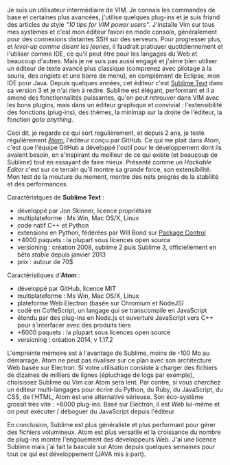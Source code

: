 <!-- title: Sublime Text vs Atom -->
<!-- category: Développement -->
<!-- tag: planet -->

Je suis un utilisateur intermédiaire de VIM. Je connais les commandes de base
et certaines plus avancées, j'utilise quelques plug-ins<!-- more --> et je suis friand des
articles du style *"10 tips for VIM power users"*. J'installe Vim sur tous mes
systèmes et c'est mon éditeur favori en mode console, généralement pour des
connexions distantes SSH sur des serveurs. Pour progresser plus, et *level-up
comme disent les jeunes*, il faudrait pratiquer quotidiennement et l'utiliser
comme IDE, ce qu'il peut être pour les langages du Web et beaucoup d'autres.
Mais je ne suis pas aussi engagé et j'aime bien utiliser un éditeur de texte
avancé plus classique (comprenez avec pilotage à la souris, des onglets et une
barre de menu), en complément de Eclipse, mon IDE pour Java. Depuis quelques
années, cet éditeur c'est [Sublime Text](https://www.sublimetext.com) dans sa
version 3 et je n'ai rien à redire. Sublime est élégant, performant et il a
amené des fonctionnalités puissantes, qu'on peut retrouver dans VIM avec les
bons plugins, mais dans un éditeur graphique et convivial : l'extensibilité des
fonctions (plug-ins), des thèmes, la minimap sur la droite de l'éditeur, la
fonction *goto anything*. 

Ceci dit, je regarde ce qui sort regulièrement, et depuis 2 ans, je teste
régulièrement [Atom](https://atom.io), l'éditeur conçu par GitHub. Ce qui me
plait dans Atom, c'est que l'équipe GitHub a développé l'outil pour le
développement dont ils avaient besoin, en s'inspirant du meilleur de ce qui
existe (et beaucoup de Sublime) tout en essayant de faire mieux. Présenté comme
un *Hackable Editor* c'est sur ce terrain qu'il montre sa grande force, son
extensibilité. Mon test de la mouture du moment, montre des nets progrès de la
stabilité et des performances.

Caractéristques de **Sublime Text** :

- développé par Jon Skinner, licence propriétaire
- multiplateforme : Ms Win, Mac OS/X, Linux
- code natif C++ et Python
- extensions en Python, fédérées par Will Bond sur [Package Control](https://packagecontrol.io)
- +4000 paquets : la plupart sous licences open source
- versioning : création 2008, sublime 2 puis Sublime 3, officiellement en bêta *stable* depuis janvier 2013
- prix : autour de 70$

Caractéristiques d'**Atom** :

- développé par GitHub, licence MIT
- multiplateforme : Ms Win, Mac OS/X, Linux
- plateforme Web Electron (basée sur Chromium et NodeJS)
- codé en CoffeScript, un langage qui se transcompile en JavaScript
- étendu par des plug-ins en Node.js et ouverture JavaScript vers C++ pour s'interfacer avec des produits tiers
- +6000 paquets : la plupart sous licences open source
- versioning : création 2014, v 1.17.2

L'empreinte mémoire est à l'avantage de Sublime, moins de -100 Mo au démarrage.
Atom ne peut pas rivaliser sur ce plan avec son architecture Web basée sur
Electron. Si votre utilisation consiste à charger des fichiers de dizaines de
milliers de lignes (épluchage de logs par exemple), choisissez Sublime ou Vim
car Atom sera lent. Par contre, si vous cherchez un éditeur multi-langages pour
écrire du Python, du Ruby, du JavaScript, du CSS, de l'HTML, Atom est une
alternative sérieuse. Son éco-système grossit très vite : +6000 plug-ins. Basé
sur Electron, il est *Web* lui-même et on peut exécuter / déboguer du
JavaScript depuis l'éditeur.

En conclusion, Sublime est plus généraliste et plus performant pour gérer des
fichiers volumineux. Atom est plus versatile et la croissance du nombre de
plug-ins montre l'engouement des développeurs Web. J'ai une licence Sublime
mais j'ai fait la bascule sur Atom depuis quelques semaines pour tout ce qui
est développement (JAVA mis à part).

